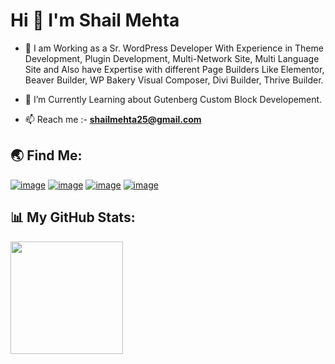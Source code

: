 <h1 align="left">Hi 👋 I'm Shail Mehta</h1>

- 🌱 I am Working as a Sr. WordPress Developer With Experience in Theme Development, Plugin Development, Multi-Network Site,  Multi Language Site and Also have Expertise with different Page Builders Like Elementor, Beaver Builder, WP Bakery Visual Composer, Divi Builder, Thrive Builder.

- 🔭 I’m Currently Learning about Gutenberg Custom Block Developement.
- 📫 Reach me :- **shailmehta25@gmail.com**

<h2 align="left">🌏 Find Me:</h2>
<div align="left">

     
[![image](https://img.shields.io/badge/LinkedIn-0077B5?style=for-the-badge&logo=linkedin&logoColor=white)](https://in.linkedin.com/in/shailmehta25)
[![image](https://img.shields.io/badge/-WordPress-blue?style=for-the-badge&logo=wordpress&logoColor=white)](https://profiles.wordpress.org/shailu25/) 
[![image](https://img.shields.io/badge/Github-black?style=for-the-badge&logo=github&logoColor=white)](https://github.com/shail-mehta)
[![image](https://img.shields.io/badge/Gmail-D14836?style=for-the-badge&logo=gmail&logoColor=white)](mailto:shailmehta25@gmail.com)


</div>

<h2 align="left">📊 My GitHub Stats:</h2>

<div align="left">
     <a href="https://github-readme-stats.vercel.app/api/top-langs/?username=shail-mehta&theme=aura_dark" target="_blank"><img height="180em" src="https://github-readme-stats.vercel.app/api/top-langs/?username=shail-mehta&theme=aura_dark" /></a>
</div>


